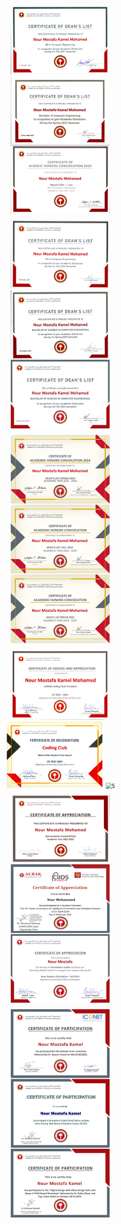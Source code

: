 <p align="center">
  <img src="certs/AURAK - Dean's List 1.png" alt="1" width="260" height="180" />
  <img src="certs/AURAK - Dean's List 2.png" alt="2" width="260" height="180" />
  <img src="certs/AURAK - Highest CGPA.png" alt="6" width="260" height="180" />
</p>

<p align="center">
  <img src="certs/AURAK - Dean's List 3.png" alt="3" width="260" height="180" />
  <img src="certs/AURAK - Dean's List 4.png" alt="4" width="260" height="180" />
  <img src="certs/AURAK - Dean's List 5.png" alt="5" width="260" height="180" />
</p>

<p align="center">
  <img src="certs/AURAK - Dean's List 6.png" alt="6" width="260" height="180" />
  <img src="certs/AURAK - Dean's List 7.png" alt="4" width="260" height="180" />
  <img src="certs/AURAK - Dean's List 8.png" alt="5" width="260" height="180" />
</p>

<p align="center">
  <img src="certs/AURAK - Coding Club President.png" alt="6" width="260" height="180" />
  <img src="certs/AURAK - Coding Club Award 1.png" alt="4" width="260" height="180" />
  <img src="certs/AURAK - Coding Club Award 2.png" alt="5" width="260" height="180" />
</p>

<p align="center">
  <img src="certs/AURAK - Academic Council Chair.png" alt="6" width="260" height="180" />
  <img src="certs/AURAK - ACIIDS Volunteer.png" alt="4" width="260" height="180" />
  <img src="certs/AURAK - Student Orientation Leader.png" alt="5" width="260" height="180" />
</p>

<p align="center">
  <img src="certs/AURAK - Robotic Arms Workshop.png" alt="6" width="260" height="180" />
  <img src="certs/AURAK - Version Control Systems Workshop.png" alt="4" width="260" height="180" />
  <img src="certs/AURAK - Digital Design Workshop.png" alt="5" width="260" height="180" />
</p>
